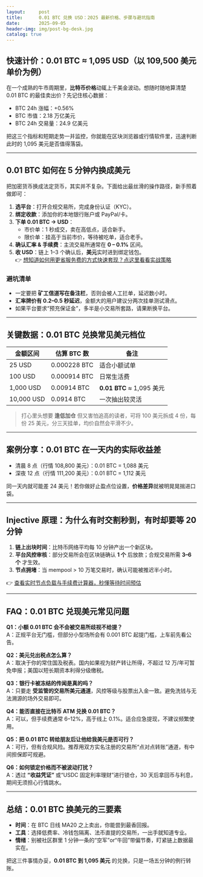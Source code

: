 ```yaml
---
layout:     post
title:      0.01 BTC 兑换 USD：2025 最新价格、步骤与避坑指南
date:       2025-09-05
header-img: img/post-bg-desk.jpg
catalog: true
---
```


## 快速计价：0.01 BTC ≈ 1,095 USD（以 109,500 美元单价为例）

在一个成熟的牛市周期里，**比特币价格**动辄上千美金波动。想随时随地算清楚 0.01 BTC 的最佳卖出价？先记住核心数据：  
- BTC 24h 涨幅：+0.56%  
- BTC 市值：2.18 万亿美元  
- BTC 24h 交易量：24.9 亿美元  

把这三个指标和短期走势一并监控，你就能在区块浏览器或行情软件里，迅速判断此时的 1,095 美元是否值得落袋。

---

## 0.01 BTC 如何在 5 分钟内换成美元

把加密货币换成法定货币，其实并不复杂。下面给出最丝滑的操作路径，新手照着做即可：

1. **选平台**：打开合规交易所，完成身份认证（KYC）。  
2. **绑定收款**：添加你的本地银行账户或 PayPal/卡。  
3. **下单 0.01 BTC → USD**：  
   - 市价单：1 秒成交，卖在高低点，适合新手。  
   - 限价单：挂高于当前市价，等待被吃单，适合老手。  
4. **确认汇率 & 手续费**：主流交易所通常在 **0 – 0.1%** 区间。  
5. **收 USD**：链上 1–3 个确认后，**美元**实时进到绑定钱包。  
👉 [想知道如何用更省服务费的方式快速套现？点这里看看实战策略](https://okxdog.com/)

### 避坑清单
- 一定要把 **矿工信道写在备注栏**，否则会被人工拦单，延迟数小时。  
- **汇率牌价有 0.2–0.5 秒延迟**，金额大的用户建议分两次挂单测试滑点。  
- 如果平台要求“预充保证金”，多半是小交易所套路，请果断换平台。

---

## 关键数据：0.01 BTC 兑换常见美元档位

| 金额区间 | 估算 BTC 数 | 备注 |  
|----------|-------------|------|  
| 25 USD   | 0.000228  BTC | 适合小额试单 |  
| 100 USD  | 0.000914  BTC | 日常生活费 |  
| 1,000 USD| 0.00914   BTC | **0.01 BTC** ≈ 1,095 美元 |  
| 10,000 USD| 0.0914  BTC | 一次抽出较灵活 |  

> 打心里头想要 **逢低加仓** 但又害怕追高的读者，可将 100 美元拆成 4 份，每份 25 美元，分三天挂单，均价自然会平滑不少。

---

## 案例分享：0.01 BTC 在一天内的实际收益差

- 清晨 8 点（行情 108,800 美元）：0.01 BTC = 1,088 美元  
- 深夜 12 点（行情 111,200 美元）：0.01 BTC = 1,112 美元  

同一天内就可能差 24 美元！若你做好止盈点位设置，**价格差异**就被明晃晃揣进口袋。

---

## Injective 原理：为什么有时交割秒到，有时却要等 20 分钟

1. **链上出块时间**：比特币网络平均每 10 分钟产出一个新区块。  
2. **平台风控审核**：部分交易所会在区块链确认 **1 个** 后放款；合规交易所需 **3–6 个** 才生效。  
3. **节点拥堵**：当 mempool > 10 万笔交易时，确认可能被推迟半小时。  

👉 [查看实时节点负载与手续费计算器，秒懂等待时间预估](https://okxdog.com/)

---

## FAQ：0.01 BTC 兑现美元常见问题

**Q1：小额 0.01 BTC 会不会被交易所歧视不给提？**  
A：正规平台无门槛，但部分小型场所会有 0.001 BTC 起提门槛，上车前先看公告。

**Q2：美元兑出税点怎么算？**  
A：取决于你的常住国及税表。国内如果视为财产转让所得，不超过 12 万/年可暂免申报；美国以短长期资本利得分级缴税。

**Q3：银行卡被冻结的传闻是真的吗？**  
A：只要走 **受监管的交易所美元通道**，风控等级与股票出入金一致。避免洗钱与无法溯源的场外交易即可。

**Q4：能否直接在比特币 ATM 兑换 0.01 BTC？**  
A：可以，但手续费通常 6–12%，高于线上 0.1%。适合应急提现，不建议频繁使用。

**Q5：把 0.01 BTC 转给朋友后让他给我美元是否可行？**  
A：可行，但有合规风险。推荐用双方实名注册的交易所“点对点转账”通道，有中间担保即可规避。

**Q6：如何锁定价格而不被波动打扰？**  
A：透过 **“收益凭证”** 或“USDC 固定利率理财”进行锁仓，30 天后拿回币与利息，期间无须担心行情跳水。

---

## 总结：0.01 BTC 换美元的三要素

- **时间**：在 BTC 日线 MA20 之上卖出，你能尝到最香回报。  
- **工具**：选择低费率、冷钱包隔离、法币直提的交易所，一出手就知道专业。  
- **情绪**：别被社区群里 1 分钟一条的“空军”or“牛回”带偏节奏，盯紧链上数据最实在。

把这三件事情办妥，**0.01 BTC 到 1,095 美元** 的兑换，只是一场五分钟的例行转账。